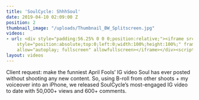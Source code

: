 ```yaml
---
title: 'SoulCycle: ShhhSoul'
date: 2019-04-10 02:09:00 Z
position: 2
thumbnail_image: "/uploads/Thumbnail_BW_Splitscreen.jpg"
videos:
- url: <div style="padding:56.25% 0 0 0;position:relative;"><iframe src="https://player.vimeo.com/video/329197623?autoplay=1&title=0&byline=0&portrait=0"
    style="position:absolute;top:0;left:0;width:100%;height:100%;" frameborder="0"
    allow="autoplay; fullscreen" allowfullscreen></iframe></div><script src="https://player.vimeo.com/api/player.js"></script>
layout: videos
---
```


Client request: make the funniest April Fools’ IG video Soul has ever posted without shooting any new content. So, using B-roll from other shoots + my voiceover into an iPhone, we released SoulCycle’s most-engaged IG video to date with 50,000+ views and 600+ comments.
